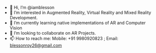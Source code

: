- 👋 Hi, I’m @iamblesson
- 👀 I’m interested in Augmented Reality, Virtual Reality and Mixed Reality Development.
- 🌱 I’m currently learning native implementations of AR and Computer Vision
- 💞️ I’m looking to collaborate on AR Projects.
- 📫 How to reach me: Mobile: +91 9980920823 ; Email: blessonroy26@gmail.com

<!---
iamblesson/iamblesson is a ✨ special ✨ repository because its `README.md` (this file) appears on your GitHub profile.
You can click the Preview link to take a look at your changes.
--->
